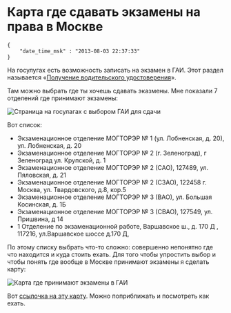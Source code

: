 # Карта где сдавать экзамены на права в Москве

```
{
    "date_time_msk" : "2013-08-03 22:37:33"
}
```

На госулугах есть возможность записать на экзамен в ГАИ. Этот раздел
называется «[Получение водительского удостоверения][gos]».

Там можно выбрать где ты хочешь сдавать эказмены. Мне показали 7 отделений где
принимают экзамены:

 ![Страница на госулагах с выбором ГАИ для сдачи][gos_selection]

Вот список:

 * Экзаменационное отделение МОГТОРЭР № 1 (ул. Лобненская, д. 20), ул. Лобненская, д. 20
 * Экзаменационное отделение МОГТОРЭР № 2 (г. Зеленоград), г Зеленоград ул. Крупской, д. 1
 * Экзаменационное отделение МОГТОРЭР № 2 (САО), 127489, ул. Пяловская, д. 21
 * Экзаменационное отделение МОГТОРЭР № 2 (СЗАО), 122458 г. Москва, ул. Твардовского, д.8, кор.5
 * Экзаменационное отделение МОГТОРЭР № 3 (ВАО), ул. Большая Косинская, д. 1Б
 * Экзаменационное отделение МОГТОРЭР № 3 (СВАО), 127549, ул. Пришвина, д 14
 * 1 Отделение по экзаменационной работе,  Варшавское ш., д. 170 Д , 117216, ул.Варшавское шоссе д.170 Д,

По этому списку выбрать что-то сложно: совершенно непонятно где что находится
и куда стоить ехать. Для того чтобы упростить выбор и чтобы понять где вообще
в Москве принимают экзамены я сделать карту:

 ![Карта где принимают экзамены в ГАИ][map]

Вот [ссылочка на эту карту][ymap]. Можно поприближать и посмотреть как ехать.

 [gos]: https://www.gosuslugi.ru/pgu/service/10000467506_73.html
 [gos_selection]: https://upload.bessarabov.ru/bessarabov/O_Mfx2UmukJ8T84GjA6K34a7lpU.jpg
 [map]: https://upload.bessarabov.ru/bessarabov/s_WUZWfC2gFXBhAORhxvfTwOFfs.png
 [ymap]: http://maps.yandex.ru/?um=q3g7ApIqjji5p5bBwSYoaC9T0oWkwgp6&l=map
